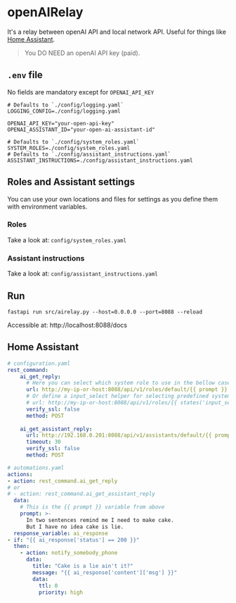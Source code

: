# openAIRelay

It's a relay between openAI API and local network API. Useful for things like [Home Assistant](https://www.home-assistant.io/).

> You DO NEED an openAI API key (paid).

## `.env` file
No fields are mandatory except for `OPENAI_API_KEY`

```.dotenv
# Defaults to `./config/logging.yaml`
LOGGING_CONFIG=./config/logging.yaml

OPENAI_API_KEY="your-open-api-key"
OPENAI_ASSISTANT_ID="your-open-ai-assistant-id"

# Defaults to `./config/system_roles.yaml`
SYSTEM_ROLES=./config/system_roles.yaml
# Defaults to `./config/assistant_instructions.yaml`
ASSISTANT_INSTRUCTIONS=./config/assistant_instructions.yaml
```

## Roles and Assistant settings
You can use your own locations and files for settings as you define them with environment variables.

### Roles
Take a look at: `config/system_roles.yaml`

### Assistant instructions
Take a look at: `config/assistant_instructions.yaml`

## Run
```shell
fastapi run src/airelay.py --host=0.0.0.0 --port=8088 --reload
```
Accessible at: http://localhost:8088/docs

## Home Assistant

```yaml
# configuration.yaml
rest_command:
    ai_get_reply:
      # Here you can select which system role to use in the bellow case 'default' role is selected (e.g.: '.../default/...')
      url: http://my-ip-or-host:8088/api/v1/roles/default/{{ prompt }}
      # Or define a input_select helper for selecting predefined system roles:
      # url: http://my-ip-or-host:8088/api/v1/roles/{{ states('input_select.ai_system_role' )}}/{{ prompt }}
      verify_ssl: false
      method: POST
    
    ai_get_assistant_reply:
      url: http://192.168.0.201:8088/api/v1/assistants/default/{{ prompt }}
      timeout: 30
      verify_ssl: false
      method: POST

# automations.yaml
actions:
- action: rest_command.ai_get_reply
# or
# - action: rest_command.ai_get_assistant_reply
  data:
    # This is the {{ prompt }} variable from above
    prompt: >-
      In two sentences remind me I need to make cake.
      But I have no idea cake is lie.
  response_variable: ai_response
- if: "{{ ai_response['status'] == 200 }}"
  then:
    - action: notify_somebody_phone
      data:
        title: "Cake is a lie ain't it?"
        message: "{{ ai_response['content']['msg'] }}"
        data:
          ttl: 0
          priority: high

```
